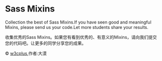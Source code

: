 # Sass Mixins

Collection the best of Sass Mixins.If you have seen good and meaningful Mixins, please send us your code.Let more
students share your results.

收集优秀的Sass Mixins。如果您有看到优秀的、有意义的Mixins，请向我们提交您的代码吧。让更多的同学分享您的成果。

© [w3cplus](http://www.w3cplus.com),作者:大漠
